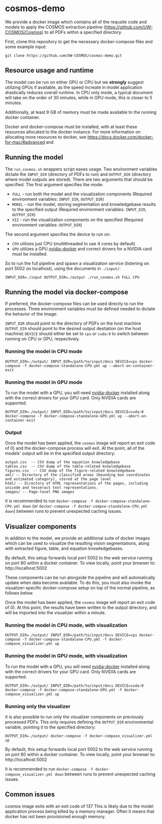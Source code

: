 # cosmos-demo

We provide a docker image which contains all of the requsite code and models to
apply the COSMOS extraction pipeline (https://github.com/UW-COSMOS/Cosmos) to all PDFs within a specified directory.

First, clone this repository to get the necessary docker-compose files and some example input:

`git clone https://github.com/UW-COSMOS/cosmos-demo.git`


## Resource usage and runtime
The model can be run on either GPU or CPU but we **strongly** suggest utilizing GPUs
if available, as the speed increate in model application drastically reduces overall runtime.
In CPU only mode, a typical document will take on the order of 30 minutes, while
in GPU mode, this is closer to 5 minutes.

Additionally, at least 9 GB of memory must be made available to the running docker container.

Docker and docker-compose must be installed, with at least these resources allocated to the docker instance. For more information on allocating more resources to docker, see https://docs.docker.com/docker-for-mac/#advanced and

## Running the model
The `run_cosmos.sh` wrappers script eases usage. Two environment variables dictate the `INPUT_DIR` (directory of PDFs to run) and `OUTPUT_DIR` (directory where model outputs are stored). There are two arguments that should be specified. The first argument specifies the mode:

 - `FULL` - run both the model and the visualization components (Required environment variables: `INPUT_DIR`, `OUTPUT_DIR`)
 - `MODEL` - run the model, storing segmentation and knowledgebase results to the specified output (Required environment variables: `INPUT_DIR`, `OUTPUT_DIR`)
 - `VIZ` - run the visualization components on the specified  (Required environment variables: `OUTPUT_DIR`)

The second argument specifies the device to run on:

- `CPU` utilizes just CPU (multithreaded to use 4 cores by default)
- `GPU` utilizes a GPU [nvidia-docker](https://github.com/NVIDIA/nvidia-docker) and correct drivers for a NVIDIA card must be installed.

So to run the full pipeline and spawn a visualization service (listening on port 5002 on localhost), using the documents in `./input/`:

```
INPUT_DIR=./input OUTPUT_DIR=./output ./run_cosmos.sh FULL CPU
```

## Running the model via docker-compose
If preferred, the docker-compose files can be used directly to run the processes.
Three environment variables must be defined needed to dictate the behavior of the image:

`INPUT_DIR` should point to the directory of PDFs on the host machine
`OUTPUT_DIR` should point to the desired output destiation (on the host machine)
`DEVICE` should either be set to `cpu` or `cuda:0` to switch between running on CPU or GPU, respectively.


### Running the model in CPU mode

```
OUTPUT_DIR=./output/ INPUT_DIR=/path/to/input/docs DEVICE=cpu docker-compose -f docker-compose-standalone-CPU.yml up --abort-on-container-exit
```


### Running the model in GPU mode

To run the model with a GPU, you will need [nvidia-docker](https://github.com/NVIDIA/nvidia-docker) installed along with the correct drivers for your GPU card. Only NVIDIA cards are supported.

```
OUTPUT_DIR=./output/ INPUT_DIR=/path/to/input/docs DEVICE=cuda:0 docker-compose -f docker-compose-standalone-GPU.yml up --abort-on-container-exit
```

### Output
Once the model has been applied, the `cosmos` image will report an exit code of 0) and the docker-compose process will exit.
At the point, all of the models' output will be in the specified output directory:

    output.csv  -- CSV dump of the equation knowledgebase
    tables.csv  -- CSV dump of the table-related knowledgebase
    figures.csv  -- CSV dump of the figure-related knowledgebase
    xml/ -- Directory of the classified areas (bounding box coordinates and estimated category), stored at the page level
    html/ -- Directory of HTML representations of the pages, including unicode and tesseract text representations.
    images/ -- Page-level PNG images

It is recommended to run `docker-compose -f docker-compose-standalone-CPU.yml down` (or `docker-compose -f docker-compse-standalone-CPU.yml down`) between runs to prevent unexpected caching issues.

## Visualizer components

In addition to the model, we provide an additional suite of docker images which
can be used to visualize the resulting vision segmentations, along with
extracted figure, table, and equation knowledgebases.

By default, this setup forwards local port 5002 to the web service running on port 80 within a docker container. To view locally, point your browser to: http://localhost:5002

These components can be run alongside the pipeline and will automatically update when data become available.
To do this, you must also invoke the visualizer-specific docker-compose setup on top of the normal pipeline, as follows below.

Once the model has been applied, the `cosmos` image will report an exit code of 0). At this point, the results have been written to the output directory, and will be imported into the visualizer within a minute.


### Running the model in CPU mode, with visualization

```
OUTPUT_DIR=./output/ INPUT_DIR=/path/to/input/docs DEVICE=cpu docker-compose -f docker-compose-standalone-CPU.yml -f docker-compose_visualizer.yml up 
```


### Running the model in GPU mode, with visualization

To run the model with a GPU, you will need [nvidia-docker](https://github.com/NVIDIA/nvidia-docker) installed along with the correct drivers for your GPU card. Only NVIDIA cards are supported.

```
OUTPUT_DIR=./output/ INPUT_DIR=/path/to/input/docs DEVICE=cuda:0 docker-compose -f docker-compose-standalone-GPU.yml -f docker-compose_visualizer.yml up 
```

### Running only the visualizer

It is also possible to run only the visualizer components on previously processed PDFs. This only requires defining the `OUTPUT_DIR` environmental variable, pointing it to the specified directory:

```
OUTPUT_DIR=./output/ docker-compose -f docker-compose_visualizer.yml up
```

By default, this setup forwards local port 5002 to the web service running on port 80 within a docker container. To view locally, point your browser to: http://localhost:5002

It is recommended to run `docker-compose -f docker-compose_visualizer.yml down` between runs to prevent unexpected caching issues.

## Common issues

cosmos image exits with an exit code of 137
    This is likely due to the model application process being killed by a memory manager. Often it means that docker has not been provisioned enough memory.

